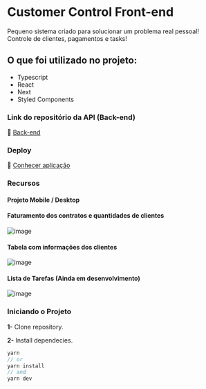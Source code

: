 # Customer Control Front-end

Pequeno sistema criado para solucionar um problema real pessoal! Controle de clientes, pagamentos e tasks!

## O que foi utilizado no projeto:

- Typescript
- React 
- Next
- Styled Components

### Link do repositório da API (Back-end)

🔗 [Back-end](https://github.com/JrsousaDev/Customer_Control_backend)

### Deploy 

🔗 [Conhecer aplicação](https://customer-control-web.herokuapp.com/)

### Recursos

#### Projeto Mobile / Desktop

#### Faturamento dos contratos e quantidades de clientes

![image](https://user-images.githubusercontent.com/92350736/185635791-81c3209f-ea7b-46b5-a3a8-e0906d78a482.png)

#### Tabela com informações dos clientes

![image](https://user-images.githubusercontent.com/92350736/185636148-2d773f01-b2c2-4d43-a6af-60632054d750.png)

#### Lista de Tarefas (Ainda em desenvolvimento)

![image](https://user-images.githubusercontent.com/92350736/185635927-e8eff5f7-56f8-415c-8778-0a5e92f3e534.png)

### Iniciando o Projeto

**1-** Clone repository.

**2-** Install dependecies.
```js
yarn
// or
yarn install
// and
yarn dev
```
